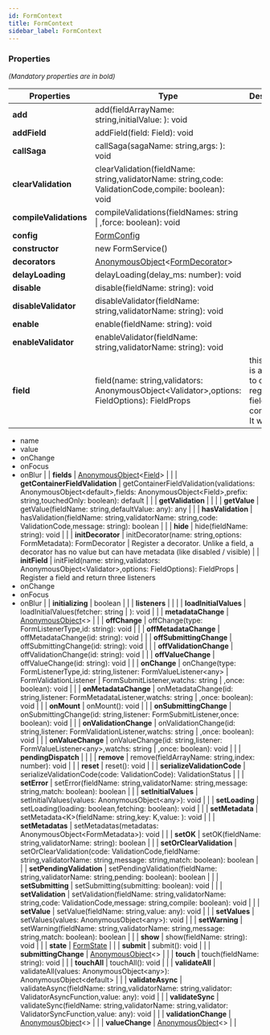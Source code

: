 ```yaml
---
id: FormContext
title: FormContext
sidebar_label: FormContext
---
```




### Properties

<font size="2"><i>(Mandatory properties are in bold)</i></font>

| Properties | Type | Description |
| --------- | ---- | ----------- |
| **add** | add(fieldArrayName: string,initialValue: ): void |  |
| **addField** | addField(field: Field): void |  |
| **callSaga** | callSaga(sagaName: string,args: ): void |  |
| **clearValidation** | clearValidation(fieldName: string,validatorName: string,code: ValidationCode,compile: boolean): void |  |
| **compileValidations** | compileValidations(fieldNames: string \| ,force: boolean): void |  |
| **config** | [FormConfig](/framework-api/types/FormConfig.md) |  |
| **constructor** | new FormService() |  |
| **decorators** | [AnonymousObject](/framework-api/interfaces/AnonymousObject.md)<[FormDecorator](/framework-api/types/FormDecorator.md)\> |  |
| **delayLoading** | delayLoading(delay_ms: number): void |  |
| **disable** | disable(fieldName: string): void |  |
| **disableValidator** | disableValidator(fieldName: string,validatorName: string): void |  |
| **enable** | enable(fieldName: string): void |  |
| **enableValidator** | enableValidator(fieldName: string,validatorName: string): void |  |
| **field** | field(name: string,validators: AnonymousObject<Validator\>,options: FieldOptions): FieldProps | this method is an helper to quickly register a field from a component. It will return  
  - name  
  - value  
  - onChange  
  - onFocus  
  - onBlur |
| **fields** | [AnonymousObject](/framework-api/interfaces/AnonymousObject.md)<[Field](/framework-api/interfaces/Field.md)\> |  |
| **getContainerFieldValidation** | getContainerFieldValidation(validations: AnonymousObject<default\>,fields: AnonymousObject<Field\>,prefix: string,touchedOnly: boolean): default |  |
| **getValidation** |  |  |
| **getValue** | getValue(fieldName: string,defaultValue: any): any |  |
| **hasValidation** | hasValidation(fieldName: string,validatorName: string,code: ValidationCode,message: string): boolean |  |
| **hide** | hide(fieldName: string): void |  |
| **initDecorator** | initDecorator(name: string,options: FormMetadata): FormDecorator | Register a decorator. Unlike a field, a decorator has no value but can have metadata (like disabled / visible) |
| **initField** | initField(name: string,validators: AnonymousObject<Validator\>,options: FieldOptions): FieldProps | Register a field and return three listeners  
  - onChange  
  - onFocus  
  - onBlur |
| **initializing** | boolean |  |
| **listeners** |  |  |
| **loadInitialValues** | loadInitialValues(fetcher: string \| ): void |  |
| **metadataChange** | [AnonymousObject](/framework-api/interfaces/AnonymousObject.md)<\> |  |
| **offChange** | offChange(type: FormListenerType,id: string): void |  |
| **offMetadataChange** | offMetadataChange(id: string): void |  |
| **offSubmittingChange** | offSubmittingChange(id: string): void |  |
| **offValidationChange** | offValidationChange(id: string): void |  |
| **offValueChange** | offValueChange(id: string): void |  |
| **onChange** | onChange(type: FormListenerType,id: string,listener: FormValueListener<any\> \| FormValidationListener \| FormSubmitListener,watchs: string \| ,once: boolean): void |  |
| **onMetadataChange** | onMetadataChange(id: string,listener: FormMetadataListener,watchs: string \| ,once: boolean): void |  |
| **onMount** | onMount(): void |  |
| **onSubmittingChange** | onSubmittingChange(id: string,listener: FormSubmitListener,once: boolean): void |  |
| **onValidationChange** | onValidationChange(id: string,listener: FormValidationListener,watchs: string \| ,once: boolean): void |  |
| **onValueChange** | onValueChange(id: string,listener: FormValueListener<any\>,watchs: string \| ,once: boolean): void |  |
| **pendingDispatch** |  |  |
| **remove** | remove(fieldArrayName: string,index: number): void |  |
| **reset** | reset(): void |  |
| **serializeValidationCode** | serializeValidationCode(code: ValidationCode): ValidationStatus |  |
| **setError** | setError(fieldName: string,validatorName: string,message: string,match: boolean): boolean |  |
| **setInitialValues** | setInitialValues(values: AnonymousObject<any\>): void |  |
| **setLoading** | setLoading(loading: boolean,fetching: boolean): void |  |
| **setMetadata** | setMetadata<K\>(fieldName: string,key: K,value: ): void |  |
| **setMetadatas** | setMetadatas(metadatas: AnonymousObject<FormMetadata\>): void |  |
| **setOK** | setOK(fieldName: string,validatorName: string): boolean |  |
| **setOrClearValidation** | setOrClearValidation(code: ValidationCode,fieldName: string,validatorName: string,message: string,match: boolean): boolean |  |
| **setPendingValidation** | setPendingValidation(fieldName: string,validatorName: string,pending: boolean): boolean |  |
| **setSubmitting** | setSubmitting(submitting: boolean): void |  |
| **setValidation** | setValidation(fieldName: string,validatorName: string,code: ValidationCode,message: string,compile: boolean): void |  |
| **setValue** | setValue(fieldName: string,value: any): void |  |
| **setValues** | setValues(values: AnonymousObject<any\>): void |  |
| **setWarning** | setWarning(fieldName: string,validatorName: string,message: string,match: boolean): boolean |  |
| **show** | show(fieldName: string): void |  |
| **state** | [FormState](/framework-api/interfaces/FormState.md) |  |
| **submit** | submit(): void |  |
| **submittingChange** | [AnonymousObject](/framework-api/interfaces/AnonymousObject.md)<\> |  |
| **touch** | touch(fieldName: string): void |  |
| **touchAll** | touchAll(): void |  |
| **validateAll** | validateAll(values: AnonymousObject<any\>): AnonymousObject<default\> |  |
| **validateAsync** | validateAsync(fieldName: string,validatorName: string,validator: ValidatorAsyncFunction,value: any): void |  |
| **validateSync** | validateSync(fieldName: string,validatorName: string,validator: ValidatorSyncFunction,value: any): void |  |
| **validationChange** | [AnonymousObject](/framework-api/interfaces/AnonymousObject.md)<\> |  |
| **valueChange** | [AnonymousObject](/framework-api/interfaces/AnonymousObject.md)<\> |  |
